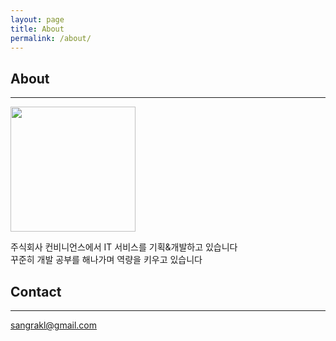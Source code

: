 ```yaml
---
layout: page
title: About
permalink: /about/
---
```


## About
---
<img src="https://avatars3.githubusercontent.com/u/32068207?s=400&u=db50440f48e3f96fe69f18e349d9dcb06b79c420&v=4" width="200px"/>

주식회사 컨비니언스에서 IT 서비스를 기획&개발하고 있습니다  
꾸준히 개발 공부를 해나가며 역량을 키우고 있습니다  

## Contact
---
[sangrakl@gmail.com](mailto:sangrakl@gmail.com)
